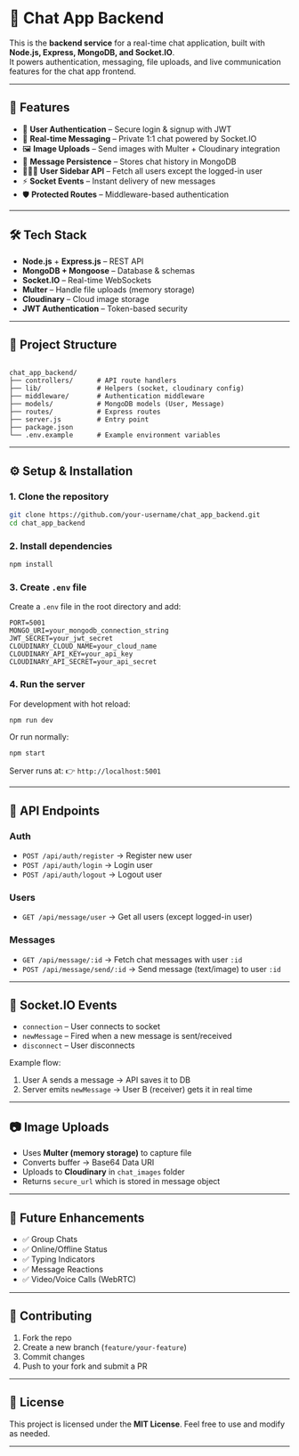 




# 💬 Chat App Backend

This is the **backend service** for a real-time chat application, built with **Node.js, Express, MongoDB, and Socket.IO**.  
It powers authentication, messaging, file uploads, and live communication features for the chat app frontend.  

---

## 🚀 Features

- 🔐 **User Authentication** – Secure login & signup with JWT  
- 💬 **Real-time Messaging** – Private 1:1 chat powered by Socket.IO  
- 🖼 **Image Uploads** – Send images with Multer + Cloudinary integration  
- 📜 **Message Persistence** – Stores chat history in MongoDB  
- 🧑‍🤝‍🧑 **User Sidebar API** – Fetch all users except the logged-in user  
- ⚡ **Socket Events** – Instant delivery of new messages  
- 🛡 **Protected Routes** – Middleware-based authentication  

---

## 🛠 Tech Stack

- **Node.js** + **Express.js** – REST API  
- **MongoDB + Mongoose** – Database & schemas  
- **Socket.IO** – Real-time WebSockets  
- **Multer** – Handle file uploads (memory storage)  
- **Cloudinary** – Cloud image storage  
- **JWT Authentication** – Token-based security  

---

## 📂 Project Structure

```

chat_app_backend/
├── controllers/      # API route handlers
├── lib/              # Helpers (socket, cloudinary config)
├── middleware/       # Authentication middleware
├── models/           # MongoDB models (User, Message)
├── routes/           # Express routes
├── server.js         # Entry point
├── package.json
└── .env.example      # Example environment variables

````

---

## ⚙️ Setup & Installation

### 1. Clone the repository
```bash
git clone https://github.com/your-username/chat_app_backend.git
cd chat_app_backend
````

### 2. Install dependencies

```bash
npm install
```

### 3. Create `.env` file

Create a `.env` file in the root directory and add:

```env
PORT=5001
MONGO_URI=your_mongodb_connection_string
JWT_SECRET=your_jwt_secret
CLOUDINARY_CLOUD_NAME=your_cloud_name
CLOUDINARY_API_KEY=your_api_key
CLOUDINARY_API_SECRET=your_api_secret
```

### 4. Run the server

For development with hot reload:

```bash
npm run dev
```

Or run normally:

```bash
npm start
```

Server runs at:
👉 `http://localhost:5001`

---

## 📡 API Endpoints

### Auth

* `POST /api/auth/register` → Register new user
* `POST /api/auth/login` → Login user
* `POST /api/auth/logout` → Logout user

### Users

* `GET /api/message/user` → Get all users (except logged-in user)

### Messages

* `GET /api/message/:id` → Fetch chat messages with user `:id`
* `POST /api/message/send/:id` → Send message (text/image) to user `:id`

---

## 🔌 Socket.IO Events

* `connection` – User connects to socket
* `newMessage` – Fired when a new message is sent/received
* `disconnect` – User disconnects

Example flow:

1. User A sends a message → API saves it to DB
2. Server emits `newMessage` → User B (receiver) gets it in real time

---

## 📷 Image Uploads

* Uses **Multer (memory storage)** to capture file
* Converts buffer → Base64 Data URI
* Uploads to **Cloudinary** in `chat_images` folder
* Returns `secure_url` which is stored in message object

---

## 🚀 Future Enhancements

* ✅ Group Chats
* ✅ Online/Offline Status
* ✅ Typing Indicators
* ✅ Message Reactions
* ✅ Video/Voice Calls (WebRTC)

---

## 🤝 Contributing

1. Fork the repo
2. Create a new branch (`feature/your-feature`)
3. Commit changes
4. Push to your fork and submit a PR

---

## 📜 License

This project is licensed under the **MIT License**.
Feel free to use and modify as needed.

---

